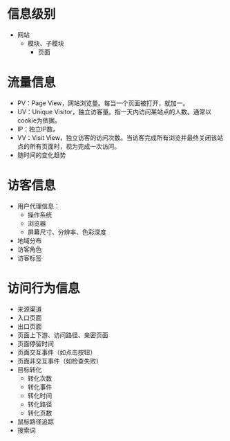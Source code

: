 # 信息级别

* 网站
  * 模块、子模块
    * 页面



# 流量信息

* PV：Page View，网站浏览量。每当一个页面被打开，就加一。
* UV：Unique Visitor，独立访客量。指一天内访问某站点的人数。通常以cookie为依据。
* IP：独立IP数。
* VV：Visit View，独立访客的访问次数。当访客完成所有浏览并最终关闭该站点的所有页面时，视为完成一次访问。
* 随时间的变化趋势



# 访客信息

* 用户代理信息：
  * 操作系统
  * 浏览器
  * 屏幕尺寸、分辨率、色彩深度
* 地域分布
* 访客角色
* 访客标签



# 访问行为信息

* 来源渠道
* 入口页面
* 出口页面
* 页面上下游、访问路径、亲密页面
* 页面停留时间
* 页面交互事件（如点击按钮）
* 页面非交互事件（如检查失败）
* 目标转化
  * 转化次数
  * 转化事件
  * 转化时间
  * 转化路径
  * 转化页数
* 鼠标路径追踪
* 搜索词